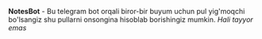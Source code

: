 <strong>NotesBot</strong> - Bu telegram bot orqali biror-bir buyum uchun pul yig'moqchi bo'lsangiz shu pullarni onsongina hisoblab borishingiz mumkin.
<i>Hali tayyor emas</i>
